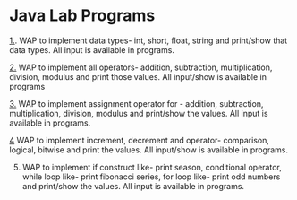 # Java Lab Programs

[1.](DatatypeEx.java). WAP to implement data types- int, short, float, string and print/show that data types. All input is available in programs.

[2.](OperatorsDemo.java) WAP to implement all operators- addition, subtraction, multiplication, division, modulus and print those values. All input/show is available in programs

[3.](AssignmentOperatorsDemo.java) WAP to implement assignment operator for - addition, subtraction, multiplication, division, modulus and print/show the values. All input is available in programs.

[4](Operators.java) WAP to implement increment, decrement and operator- comparison, logical, bitwise and print the values. All input/show is available in programs.

5.  WAP to implement if construct like- print season, conditional operator, while loop like- print fibonacci series, for loop like- print odd numbers and print/show the values. All input is available in programs.
